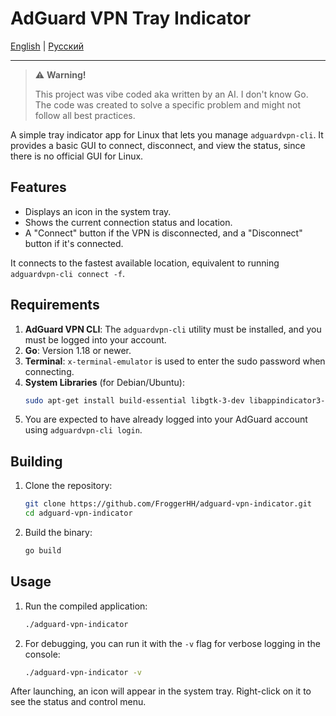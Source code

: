# AdGuard VPN Tray Indicator

[English](./README.md) | [Русский](./README_ru.md)
***

> ⚠️ **Warning!**
>
> This project was vibe coded aka written by an AI. I don't know Go. The code was
> created to solve a specific problem and might not follow all best
> practices.

A simple tray indicator app for Linux that lets you manage
`adguardvpn-cli`. It provides a basic GUI to connect, disconnect, and
view the status, since there is no official GUI for Linux.

## Features

*   Displays an icon in the system tray.
*   Shows the current connection status and location.
*   A "Connect" button if the VPN is disconnected, and a "Disconnect"
    button if it's connected.

It connects to the fastest available location, equivalent to running
`adguardvpn-cli connect -f`.

## Requirements

1.  **AdGuard VPN CLI**: The `adguardvpn-cli` utility must be
    installed, and you must be logged into your account.
2.  **Go**: Version 1.18 or newer.
3.  **Terminal**: `x-terminal-emulator` is used to enter the sudo
    password when connecting.
4.  **System Libraries** (for Debian/Ubuntu):
    ```bash
    sudo apt-get install build-essential libgtk-3-dev libappindicator3-dev
    ```
5.  You are expected to have already logged into your AdGuard account
    using `adguardvpn-cli login`.

## Building

1.  Clone the repository:
    ```bash
    git clone https://github.com/FroggerHH/adguard-vpn-indicator.git
    cd adguard-vpn-indicator
    ```

2.  Build the binary:
    ```bash
    go build
    ```

## Usage

1.  Run the compiled application:
    ```bash
    ./adguard-vpn-indicator
    ```

2.  For debugging, you can run it with the `-v` flag for verbose
    logging in the console:
    ```bash
    ./adguard-vpn-indicator -v
    ```

After launching, an icon will appear in the system tray. Right-click on
it to see the status and control menu.
